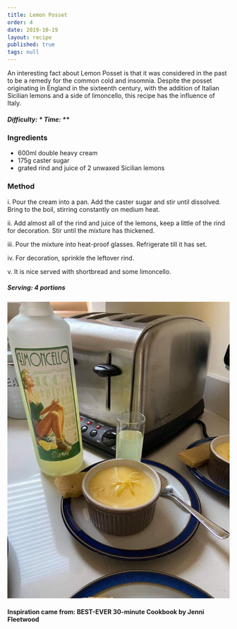 ```yaml
---
title: Lemon Posset
order: 4
date: 2019-10-19
layout: recipe
published: true
tags: null
---
```

An interesting fact about Lemon Posset is that it was considered in the past to be a remedy for the common cold and insomnia. Despite the posset originating in England in the sixteenth century, with the addition of Italian Sicilian lemons and a side of limoncello, this recipe has the influence of Italy. 

##### Difficulty: \*  Time: \**

### Ingredients

* 600ml double heavy cream
* 175g caster sugar
* grated rind and juice of 2 unwaxed Sicilian lemons

### Method

i. Pour the cream into a pan. Add the caster sugar and stir until dissolved. Bring to the boil, stirring constantly on medium heat. 

ii. Add almost all of the rind and juice of the lemons, keep a little of the rind for decoration. Stir until the mixture has thickened.

iii. Pour the mixture into heat-proof glasses. Refrigerate till it has set. 

iv. For decoration, sprinkle the leftover rind. 

v. It is nice served with shortbread and some limoncello.

##### Serving: 4 portions

![Lemon Posset with a side of shortbread and a shot glass of Limoncello](../uploads/lemonposset.jpg "Lemon Posset")

#### Inspiration came from: BEST-EVER 30-minute Cookbook by Jenni Fleetwood